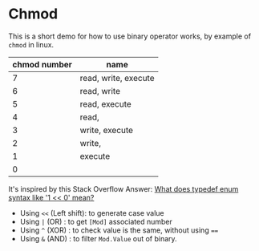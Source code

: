 # Chmod

This is a short demo for how to use binary operator works, by example of `chmod` in linux.

|chmod number| name |
|-|-|
|7 | read, write, execute |
|6 | read, write          |
|5 | read,        execute |
|4 | read,                |
|3 |       write, execute |
|2 |       write,         |
|1 |              execute |
|0 |                      |

It's inspired by this Stack Overflow Answer: [What does typedef enum syntax like '1 << 0' mean?](https://stackoverflow.com/a/17893748/10172299)

* Using `<<` (Left shift): to generate case value
* Using `|`   (OR)         : to get `[Mod]` associated number 
* Using `^`   (XOR)       : to check value is the same, without using `==`
* Using `&`   (AND)       : to filter `Mod.Value` out of binary.
